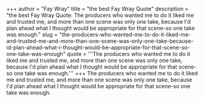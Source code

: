 +++
author = "Fay Wray"
title = "the best Fay Wray Quote"
description = "the best Fay Wray Quote: The producers who wanted me to do it liked me and trusted me, and more than one scene was only one take, because I'd plan ahead what I thought would be appropriate for that scene-so one take was enough."
slug = "the-producers-who-wanted-me-to-do-it-liked-me-and-trusted-me-and-more-than-one-scene-was-only-one-take-because-id-plan-ahead-what-i-thought-would-be-appropriate-for-that-scene-so-one-take-was-enough"
quote = '''The producers who wanted me to do it liked me and trusted me, and more than one scene was only one take, because I'd plan ahead what I thought would be appropriate for that scene-so one take was enough.'''
+++
The producers who wanted me to do it liked me and trusted me, and more than one scene was only one take, because I'd plan ahead what I thought would be appropriate for that scene-so one take was enough.
